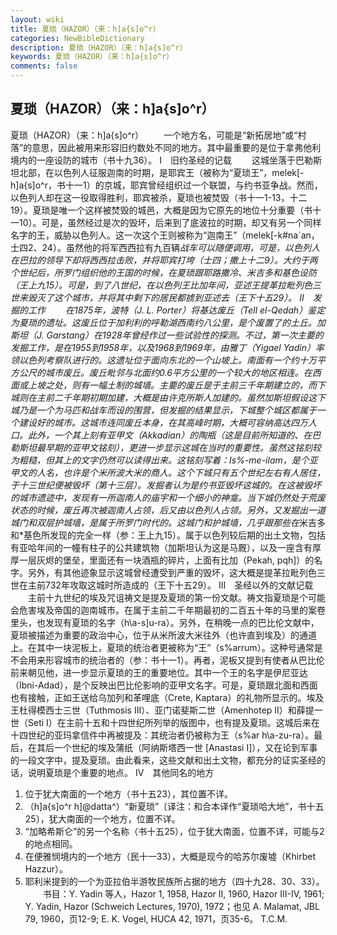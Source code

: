 ```yaml
---
layout: wiki
title: 夏琐（HAZOR）（来：h]a{s]o^r）
categories: NewBibleDictionary
description: 夏琐（HAZOR）（来：h]a{s]o^r）
keywords: 夏琐（HAZOR）（来：h]a{s]o^r）
comments: false
---
```


## 夏琐（HAZOR）（来：h]a{s]o^r）



夏琐（HAZOR）（来：h]a{s]o^r）
　　一个地方名，可能是“新拓居地”或“村落”的意思，因此被用来形容旧约数处不同的地方。其中最重要的是位于拿弗他利境内的一座设防的城市（书十九36）。
Ⅰ　旧约圣经的记载
　　这城坐落于巴勒斯坦北部，在以色列人征服迦南的时期，是耶宾王（被称为“夏琐王”，melek[-h]a{s]o^r，书十一1）的京城，耶宾曾经组织过一个联盟，与约书亚争战。然而，以色列人却在这一役取得胜利，耶宾被杀，夏琐也被焚毁（书十一1-13，十二19）。夏琐是唯一个这样被焚毁的城邑，大概是因为它原先的地位十分重要（书十一10）。可是，虽然经过是次的毁坏，后来到了底波拉的时期，却又有另一个同样名字的王，威胁以色列人。这一次这个王则被称为“迦南王”（melek[-k#na`an，士四2、24）。虽然他的将军西西拉有九百辆*战车可以随便调用，可是，以色列人在巴拉的领导下却将西西拉击败，并将耶宾打垮（士四；撒上十二9）。大约于两个世纪后，所罗门组织他的王国的时候，在夏琐跟耶路撒冷、米吉多和基色设防（王上九15）。可是，到了八世纪，在以色列王比加年间，亚述王提革拉毗列色三世来毁灭了这个城市，并将其中剩下的居民都掳到亚述去（王下十五29）。
Ⅱ　发掘的工作
　　在1875年，波特（J. L. Porter）将基达废丘（Tell el-Qedah）鉴定为夏琐的遗址。这废丘位于加利利的呼勒湖西南约八公里，是个废置了的土丘。加斯坦（J. Garstang）在1928年曾经作过一些试验性的探测。不过，第一次主要的发掘工作，是在1955到1958年，以及1968到1969年，由雅丁（Yigael Yadin）率领以色列考察队进行的。这遗址位于面向东北的一个山坡上。南面有一个约十万平方公尺的城市废丘。废丘毗邻与北面约0.6平方公里的一个较大的地区相连。在西面或上坡之处，则有一幅土制的城墙。主要的废丘是于主前三千年期建立的，而下城则在主前二千年期初期加建，大概是由许克所斯人加建的。虽然加斯坦假设这下城乃是一个为马匹和战车而设的围营，但发掘的结果显示，下城整个城区都属于一个建设好的城市。这城市连同废丘本身，在其高峰时期，大概可容纳高达四万人口。此外，一个其上刻有亚甲文（Akkadian）的陶瓶（这是目前所知道的、在巴勒斯坦最早期的亚甲文铭刻），更进一步显示这城在当时的重要性。虽然这铭刻较为粗糙，但其上的文字仍然可以读得出来。这铭刻写着：Is%-me-ilam，是个亚甲文的人名，也许是个米所波大米的商人。这个下城只有五个世纪左右有人居住，于十三世纪便被毁坏（第十三层）。发掘者认为是约书亚毁坏这城的。在这被毁坏的城市遗迹中，发现有一所迦南人的庙宇和一个细小的神龛。当下城仍然处于荒废状态的时候，废丘再次被迦南人占领，后又由以色列人占领。另外，又发掘出一道城门和双层护城墙，是属于所罗门时代的。这城门和护城墙，几乎跟那些在*米吉多和*基色所发现的完全一样（参：王上九15）。属于以色列较后期的出土文物，包括有亚哈年间的一幢有柱子的公共建筑物（加斯坦认为这是马厩），以及一座含有厚厚一层灰烬的堡垒，里面还有一块酒瓶的碎片，上面有比加（Pekah, pqh]）的名字。另外，有其他迹象显示这城曾经遭受到严重的毁坏，这大概是提革拉毗列色三世在主前732年攻取这城时所造成的（王下十五29）。
Ⅲ　圣经以外的文献记载
　　主前十九世纪的埃及咒诅祷文是提及夏琐的第一份文献。祷文指夏琐是个可能会危害埃及帝国的迦南城市。在属于主前二千年期最初的二百五十年的马里的案卷里头，也发现有夏琐的名字（h\a-s]u-ra）。另外，在稍晚一点的巴比伦文献中，夏琐被描述为重要的政治中心，位于从米所波大米往外（也许直到埃及）的通道上。在其中一块泥板上，夏琐的统治者更被称为“王”（s%arrum）。这种号通常是不会用来形容城市的统治者的（参：书十一1）。再者，泥板又提到有使者从巴比伦前来朝见他，进一步显示夏琐的王的重要地位。其中一个王的名字是伊尼亚达（Ibni-Adad），是个反映出巴比伦影响的亚甲文名字。可是，夏琐跟北面和西面也有接触，正如王送给乌加列和革哩底（Crete, Kaptara）的礼物所显示的。埃及王杜得模西士三世（Tuthmosis III）、亚门诺斐斯二世（Amenhotep II）和薛提一世（Seti I）在主前十五和十四世纪所列举的版图中，也有提及夏琐。这城后来在十四世纪的亚玛拿信件中再被提及：其统治者仍被称为王（s%ar h\a-zu-ra）。最后，在其后一个世纪的埃及蒲纸（阿纳斯塔西一世 [Anastasi I]），又在论到军事的一段文字中，提及夏琐。由此看来，这些文献和出土文物，都充分的证实圣经的话，说明夏琐是个重要的地点。
Ⅳ　其他同名的地方
1. 位于犹大南面的一个地方（书十五23），其位置不详。
2. （h]a{s]o^r h]@datta^）“新夏琐”〔译注：和合本译作“夏琐哈大地”，书十五25〕，犹大南面的一个地方，位置不详。
3. “加略希斯仑”的另一个名称（书十五25），位于犹大南面，位置不详，可能与2的地点相同。
4. 在便雅悯境内的一个地方（民十一33），大概是现今的哈苏尔废墟（Khirbet Hazzur）。
5. 耶利米提到的一个为亚拉伯半游牧民族所占据的地方（四十九28、30、33）。
　　书目：Y. Yadin 等人，Hazor 1, 1958, Hazor II, 1960, Hazor III-IV, 1961; Y. Yadin, Hazor (Schweich Lectures, 1970), 1972；也见 A. Malamat, JBL 79, 1960，页12-9; E. K. Vogel, HUCA 42, 1971，页35-6。
T.C.M.




